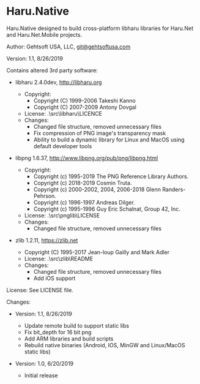 # Haru.Native

Haru.Native designed to build cross-platform libharu libraries
for Haru.Net and Haru.Net.Mobile projects.

Author: Gehtsoft USA, LLC, git@gehtsoftusa.com

Version: 1.1, 8/26/2019

Contains altered 3rd party software:

* libharu 2.4.0dev, http://libharu.org
  * Copyright:
    * Copyright (C) 1999-2006 Takeshi Kanno
    * Copyright (C) 2007-2009 Antony Dovgal
  * License: .\src\libharu\LICENCE
  * Changes:
    * Changed file structure, removed unnecessary files
    * Fix compression of PNG image's transparency mask
    * Ability to build a dynamic library for Linux and MacOS using default developer tools

* libpng 1.6.37, http://www.libpng.org/pub/png/libpng.html
  * Copyright:
    * Copyright (c) 1995-2019 The PNG Reference Library Authors.
    * Copyright (c) 2018-2019 Cosmin Truta.
    * Copyright (c) 2000-2002, 2004, 2006-2018 Glenn Randers-Pehrson.
    * Copyright (c) 1996-1997 Andreas Dilger.
    * Copyright (c) 1995-1996 Guy Eric Schalnat, Group 42, Inc.
  * License: .\src\pnglib\LICENSE
  * Changes:
    * Changed file structure, removed unnecessary files

* zlib 1.2.11, https://zlib.net
  * Copyright (C) 1995-2017 Jean-loup Gailly and Mark Adler
  * License: .\src\zlib\README
  * Changes:
    * Changed file structure, removed unnecessary files
    * Add iOS support

License:
See LICENSE file.


Changes:

* Version: 1.1, 8/26/2019
  * Update remote build to support static libs
  * Fix bit_depth for 16 bit png
  * Add ARM libraries and build scripts
  * Rebuild native binaries (Android, IOS, MinGW and Linux/MacOS static libs)

* Version: 1.0, 6/20/2019
  * Initial release
